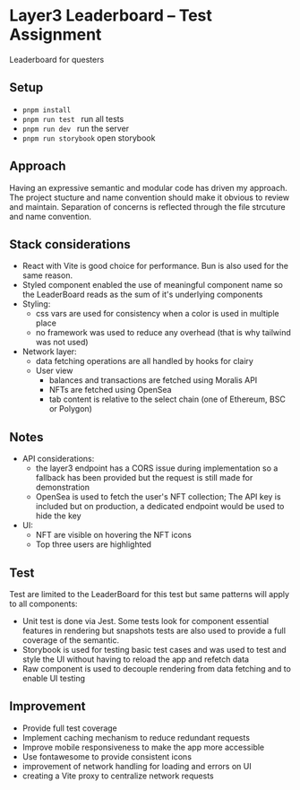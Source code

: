 # Layer3 Leaderboard – Test Assignment  

Leaderboard for questers

## Setup  

- ```pnpm install ```
- ```pnpm run test ``` run all tests
- ```pnpm run dev ``` run the server
- ```pnpm run storybook``` open storybook

## Approach
Having an expressive semantic and modular code has driven my approach. The project stucture and name convention should make it obvious to review and maintain. Separation of concerns is reflected through the file strcuture and name convention.

## Stack considerations
- React with Vite is good choice for performance. Bun is also used for the same reason.
- Styled component enabled the use of meaningful component name so the LeaderBoard reads as the sum of it's underlying components
- Styling:
  - css vars are used for consistency when a color is used in multiple place
  - no framework was used to reduce any overhead (that is why tailwind was not used)
- Network layer:
  - data fetching operations are all handled by hooks for clairy
  - User view
    - balances and transactions are fetched using Moralis API
    - NFTs are fetched using OpenSea
    - tab content is relative to the select chain (one of Ethereum, BSC or Polygon)

## Notes

- API considerations:
  - the layer3 endpoint has a CORS issue during implementation so a fallback has been provided but the request is still made for demonstration
  - OpenSea is used to fetch the user's NFT collection; The API key is included but on production, a dedicated endpoint would be used to hide the key
- UI:
  - NFT are visible on hovering the NFT icons
  - Top three users are highlighted


## Test

Test are limited to the LeaderBoard for this test but same patterns will apply to all components:
  - Unit test is done via Jest. Some tests look for component essential features in rendering but snapshots tests are also used to provide a full coverage of the semantic.
  - Storybook is used for testing basic test cases and was used to test and style the UI without having to reload the app and refetch data
  - Raw component is used to decouple rendering from data fetching and to enable UI testing

## Improvement
- Provide full test coverage
- Implement caching mechanism to reduce redundant requests
- Improve mobile responsiveness to make the app more accessible
- Use fontawesome to provide consistent icons
- improvement of network handling for loading and errors on UI
- creating a Vite proxy to centralize network requests
